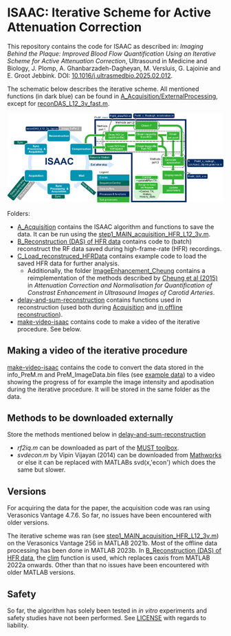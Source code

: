 # ISAAC: Iterative Scheme for Active Attenuation Correction

This repository contains the code for ISAAC as described in: _Imaging Behind the Plaque: Improved Blood Flow Quantification Using an Iterative Scheme for Active Attenuation Correction_, Ultrasound in Medicine and Biology, J. Plomp, A. Ghanbarzadeh-Dagheyan, M. Versluis, G. Lajoinie and E. Groot Jebbink. DOI: [10.1016/j.ultrasmedbio.2025.02.012](https://doi.org/10.1016/j.ultrasmedbio.2025.02.012).

The schematic below describes the iterative scheme. All mentioned functions (in dark blue) can be found in [A_Acquisition/ExternalProcessing](A_Acquisition/ExternalProcessing), except for [reconDAS_L12_3v_fast.m](delay-and-sum-reconstruction/reconDAS_L12_3v_fast.m).

![ISAAC programming schematic](documentation/Schematic_VSX_programming_git.png)

Folders:
* [A_Acquisition](A_Acquisition) contains the ISAAC algorithm and functions to save the data. It can be run using the [step1_MAIN_acquisition_HFR_L12_3v.m](A_Acquisition/step1_MAIN_acquisition_HFR_L12_3v.m).
* [B_Reconstruction (DAS) of HFR data](<B_Reconstruction (DAS) of HFR data>) contains code to (batch) reconstruct the RF data saved during high-frame-rate (HFR) recordings.
* [C_Load_reconstruced_HFRData](C_Load_reconstruced_HFRData) contains example code to load the saved HFR data for further analysis.
    * Additionally, the folder [ImageEnhancement_Cheung](C_Load_reconstruced_HFRData/ImageEnhancement_Cheung) contains a reimplementation of the methods described by [Cheung et al (2015)](https://doi.org/10.1016/J.ULTRASMEDBIO.2015.02.010) in _Attenuation Correction and Normalisation for Quantification of Constrast Enhancement in Ultrasound Images of Carotid Arteries_. 
* [delay-and-sum-reconstruction]() contains functions used in reconstruction (used both during [Acquisition](A_Acquisition) and [in offline reconstruction](<B_Reconstruction (DAS) of HFR data>)).
* [make-video-isaac](make-video-isaac) contains code to make a video of the iterative procedure. See below.
  
## Making a video of the iterative procedure
[make-video-isaac](make-video-isaac) contains the code to convert the data stored in the info_PreM.m and PreM_ImageData.bin files (see [example data](data_examples/Data)) to a video showing the progress of for example the image intensity and apodisation during the iterative procedure. It will be stored in the same folder as the data.
## Methods to be downloaded externally 
Store the methods mentioned below in [delay-and-sum-reconstruction](delay-and-sum-reconstruction)
* _rf2iq.m_ can be downloaded as part of 
the [MUST toolbox](https://www.biomecardio.com/MUST/index.html).
* _svdecon.m_ by Vipin Vijayan (2014) can be downloaded from [Mathworks](https://viewer.mathworks.com/?viewer=plain_code&url=https%3A%2F%2Fwww.mathworks.com%2Fmatlabcentral%2Fmlc-downloads%2Fdownloads%2Fsubmissions%2F47132%2Fversions%2F4%2Fcontents%2Fsvdecon.m&embed=web)
    or else it can be replaced with MATLABs svd(x,'econ') which does the same but slower.
## Versions
For acquiring the data for the paper, the acquisition code was ran using Verasonics Vantage 4.7.6. So far, no issues have been encountered with older versions.

The iterative scheme was ran (see [step1_MAIN_acquisition_HFR_L12_3v.m](A_Acquisition/step1_MAIN_acquisition_HFR_L12_3v.m)) on the Verasonics Vantage 256 in MATLAB 2021b. Most of the offline data processing has been done in MATLAB 2023b. In [B_Reconstruction (DAS) of HFR data](<B_Reconstruction (DAS) of HFR data>), the [clim](https://nl.mathworks.com/help/matlab/ref/clim.html) function is used, which replaces caxis from MATLAB 2022a onwards. Other than that no issues have been encountered with older MATLAB versions. 

## Safety
So far, the algorithm has solely been tested in _in vitro_ experiments and safety studies have not been performed. See [LICENSE](LICENSE.txt) with regards to liability.